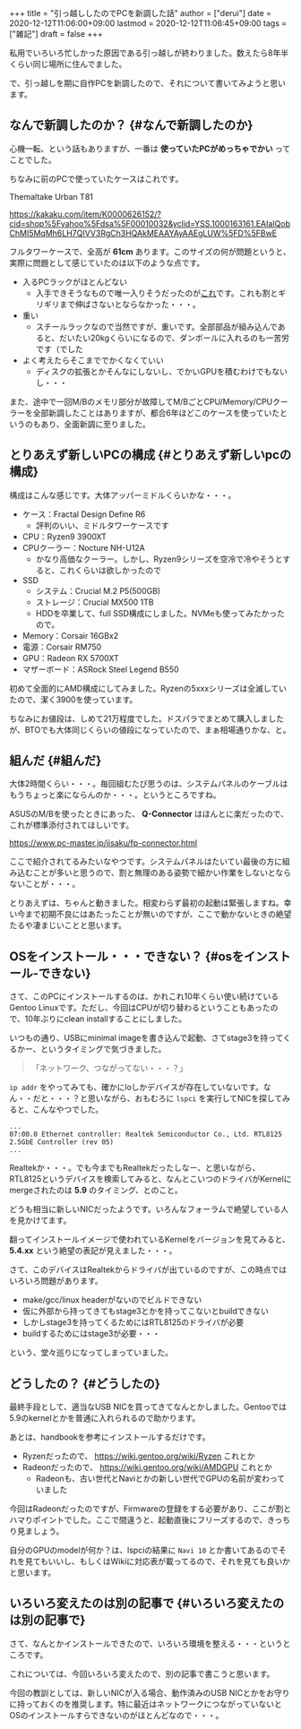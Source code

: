 +++
title = "引っ越ししたのでPCを新調した話"
author = ["derui"]
date = 2020-12-12T11:06:00+09:00
lastmod = 2020-12-12T11:06:45+09:00
tags = ["雑記"]
draft = false
+++

私用でいろいろ忙しかった原因である引っ越しが終わりました。数えたら8年半くらい同じ場所に住んでました。

で、引っ越しを期に自作PCを新調したので、それについて書いてみようと思います。

<!--more-->


## なんで新調したのか？ {#なんで新調したのか}

心機一転、という話もありますが、一番は ****使っていたPCがめっちゃでかい**** ってことでした。

ちなみに前のPCで使っていたケースはこれです。

Themaltake Urban T81

<https://kakaku.com/item/K0000626152/?cid=shop%5Fyahoo%5Fdsa%5F00010032&yclid=YSS.1000163161.EAIaIQobChMI5MqMh6LH7QIVV3RgCh3HQAkMEAAYAyAAEgLUW%5FD%5FBwE>

フルタワーケースで、全高が ****61cm**** あります。このサイズの何が問題というと、実際に問題として感じていたのは以下のような点です。

-   入るPCラックがほとんどない
    -   入手できそうなもので唯一入りそうだったのが[これ](https://www.amazon.co.jp/PJC-PJC-7201-WD-%E3%80%90%E4%B8%8A%E4%B8%8B%E6%98%87%E9%99%8D-51%EF%BD%9E80cm%E3%80%91%E3%82%B5%E3%82%A4%E3%83%89%E3%83%87%E3%82%B9%E3%82%AF%E3%83%BBL%E5%AD%97%E3%83%87%E3%82%B9%E3%82%AF%E3%83%BBCPU%E3%83%AF%E3%82%B4%E3%83%B3%E3%83%BB%E3%83%91%E3%82%BD%E3%82%B3%E3%83%B3%E3%83%AF%E3%82%B4%E3%83%B3/dp/B07W7H6LZ4/ref=asc%5Fdf%5FB07W7H6LZ4/?tag=jpgo-22&linkCode=df0&hvadid=342449963937&hvpos=&hvnetw=g&hvrand=6733612781861752480&hvpone=&hvptwo=&hvqmt=&hvdev=c&hvdvcmdl=&hvlocint=&hvlocphy=1009303&hvtargid=pla-827085345755&psc=1&tag=&ref=&adgrpid=69189144376&hvpone=&hvptwo=&hvadid=342449963937&hvpos=&hvnetw=g&hvrand=6733612781861752480&hvqmt=&hvdev=c&hvdvcmdl=&hvlocint=&hvlocphy=1009303&hvtargid=pla-827085345755)です。これも割とギリギリまで伸ばさないとならなかった・・・。
-   重い
    -   スチールラックなので当然ですが、重いです。全部部品が組み込んであると、だいたい20kgくらいになるので、ダンボールに入れるのも一苦労です（でした
-   よく考えたらそこまででかくなくていい
    -   ディスクの拡張とかそんなにしないし、でかいGPUを積むわけでもないし・・・

また、途中で一回M/Bのメモリ部分が故障してM/BごとCPU/Memory/CPUクーラーを全部新調したことはありますが、都合6年ほどこのケースを使っていたというのもあり、全面新調に至りました。


## とりあえず新しいPCの構成 {#とりあえず新しいpcの構成}

構成はこんな感じです。大体アッパーミドルくらいかな・・・。

-   ケース：Fractal Design Define R6
    -   評判のいい、ミドルタワーケースです
-   CPU：Ryzen9 3900XT
-   CPUクーラー：Nocture NH-U12A
    -   かなり高価なクーラー。しかし、Ryzen9シリーズを空冷で冷やそうとすると、これくらいは欲しかったので
-   SSD
    -   システム：Crucial M.2 P5(500GB)
    -   ストレージ：Crucial MX500 1TB
    -   HDDを卒業して、full SSD構成にしました。NVMeも使ってみたかったので。
-   Memory：Corsair 16GBx2
-   電源：Corsair RM750
-   GPU：Radeon RX 5700XT
-   マザーボード：ASRock Steel Legend B550

初めて全面的にAMD構成にしてみました。Ryzenの5xxxシリーズは全滅していたので、潔く3900を使っています。

ちなみにお値段は、しめて21万程度でした。ドスパラでまとめて購入しましたが、BTOでも大体同じくらいの値段になっていたので、まぁ相場通りかな、と。


## 組んだ {#組んだ}

大体2時間くらい・・・。毎回組むたび思うのは、システムパネルのケーブルはもうちょっと楽にならんのか・・・。というところですね。

ASUSのM/Bを使ったときにあった、 ****Q-Connector**** はほんとに楽だったので、これが標準添付されてほしいです。

<https://www.pc-master.jp/jisaku/fp-connector.html>

ここで紹介されてるみたいなやつです。システムパネルはたいてい最後の方に組み込むことが多いと思うので、割と無理のある姿勢で細かい作業をしないとならないことが・・・。

とりあえずは、ちゃんと動きました。相変わらず最初の起動は緊張しますね。幸い今まで初期不良にはあたったことが無いのですが、ここで動かないときの絶望たるや凄まじいことと思います。


## OSをインストール・・・できない？ {#osをインストール-できない}

さて、このPCにインストールするのは、かれこれ10年くらい使い続けているGentoo Linuxです。ただし、今回はCPUが切り替わるということもあったので、10年ぶりにclean installすることにしました。

いつもの通り、USBにminimal imageを書き込んで起動、さてstage3を持ってくるかー、というタイミングで気づきました。

> 「ネットワーク、つながってない・・・？」

`ip addr` をやってみても、確かにloしかデバイスが存在していないです。なん・・だと・・・？と思いながら、おもむろに `lspci` を実行してNICを探してみると、こんなやつでした。

```shell
...
07:00.0 Ethernet controller: Realtek Semiconductor Co., Ltd. RTL8125 2.5GbE Controller (rev 05)
...
```

Realtekか・・・。でも今までもRealtekだったしなー、と思いながら、RTL8125というデバイスを検索してみると、なんとこいつのドライバがKernelにmergeされたのは **5.9** のタイミング、とのこと。

どうも相当に新しいNICだったようです。いろんなフォーラムで絶望している人を見かけてます。

翻ってインストールイメージで使われているKernelをバージョンを見てみると、 **5.4.xx** という絶望の表記が見えました・・・。

さて、このデバイスはRealtekからドライバが出ているのですが、この時点ではいろいろ問題があります。

-   make/gcc/linux headerがないのでビルドできない
-   仮に外部から持ってきてもstage3とかを持ってこないとbuildできない
-   しかしstage3を持ってくるためにはRTL8125のドライバが必要
-   buildするためにはstage3が必要・・・

という、堂々巡りになってしまっていました。


## どうしたの？ {#どうしたの}

最終手段として、適当なUSB NICを買ってきてなんとかしました。Gentooでは5.9のkernelとかを普通に入れられるので助かります。

あとは、handbookを参考にインストールするだけです。

-   Ryzenだったので、 <https://wiki.gentoo.org/wiki/Ryzen> これとか
-   Radeonだったので、 <https://wiki.gentoo.org/wiki/AMDGPU> これとか
    -   Radeonも、古い世代とNaviとかの新しい世代でGPUの名前が変わっていました

今回はRadeonだったのですが、Firmwareの登録をする必要があり、ここが割とハマりポイントでした。ここで間違うと、起動直後にフリーズするので、きっちり見ましょう。

自分のGPUのmodelが何か？は、lspciの結果に `Navi 10` とか書いてあるのでそれを見てもいいし、もしくはWikiに対応表が載ってるので、それを見ても良いかと思います。


## いろいろ変えたのは別の記事で {#いろいろ変えたのは別の記事で}

さて、なんとかインストールできたので、いろいろ環境を整える・・・というところです。

これについては、今回いろいろ変えたので、別の記事で書こうと思います。

今回の教訓としては、新しいNICが入る場合、動作済みのUSB NICとかをお守りに持っておくのを推奨します。特に最近はネットワークにつながっていないとOSのインストールすらできないのがほとんどなので・・・。
